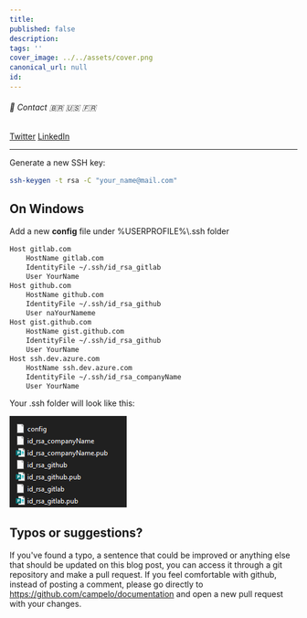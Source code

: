 ```yaml
---
title: 
published: false
description: 
tags: ''
cover_image: ../../assets/cover.png
canonical_url: null
id: 
---
```


###### :postbox: Contact :brazil: :us: :fr:

[Twitter](https://twitter.com/campelo87)
[LinkedIn](https://www.linkedin.com/in/flavio-campelo/?locale=en_US)

---

Generate a new SSH key:

```bash
ssh-keygen -t rsa -C "your_name@mail.com"
```

## On Windows

Add a new **config** file under %USERPROFILE%\\.ssh folder

```
Host gitlab.com
	HostName gitlab.com
	IdentityFile ~/.ssh/id_rsa_gitlab
	User YourName
Host github.com
	HostName github.com
	IdentityFile ~/.ssh/id_rsa_github
	User naYourNameme
Host gist.github.com
	HostName gist.github.com
	IdentityFile ~/.ssh/id_rsa_github
	User YourName
Host ssh.dev.azure.com
	HostName ssh.dev.azure.com
	IdentityFile ~/.ssh/id_rsa_companyName
	User YourName
```

Your .ssh folder will look like this:

![Image 1](./assets/img1.png)

## Typos or suggestions?

If you've found a typo, a sentence that could be improved or anything else that should be updated on this blog post, you can access it through a git repository and make a pull request. If you feel comfortable with github, instead of posting a comment, please go directly to https://github.com/campelo/documentation and open a new pull request with your changes.